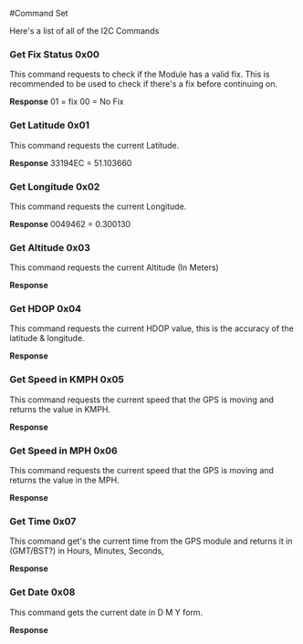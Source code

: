 #Command Set

Here's a list of all of the I2C Commands

### Get Fix Status 0x00
This command requests to check if the Module has a valid fix. This is recommended to be used to check if there's a fix before continuing on.

**Response**
01 = fix
00 = No Fix

### Get Latitude 0x01
This command requests the current Latitude.

**Response**
33194EC = 51.103660

### Get Longitude 0x02
This command requests the current Longitude.

**Response**
0049462 = 0.300130

### Get Altitude 0x03
This command requests the current Altitude (In Meters)

**Response**

### Get HDOP 0x04
This command requests the current HDOP value, this is the accuracy of the latitude & longitude.

**Response**

### Get Speed in KMPH 0x05
This command requests the current speed that the GPS is moving and returns the value in KMPH.

**Response**

### Get Speed in MPH 0x06
This command requests the current speed that the GPS is moving and returns the value in the MPH.

**Response**

### Get Time 0x07

This command get's the current time from the GPS module and returns it in (GMT/BST?) in Hours, Minutes, Seconds,

**Response**

### Get Date 0x08
This command gets the current date in D M Y form.

**Response**
